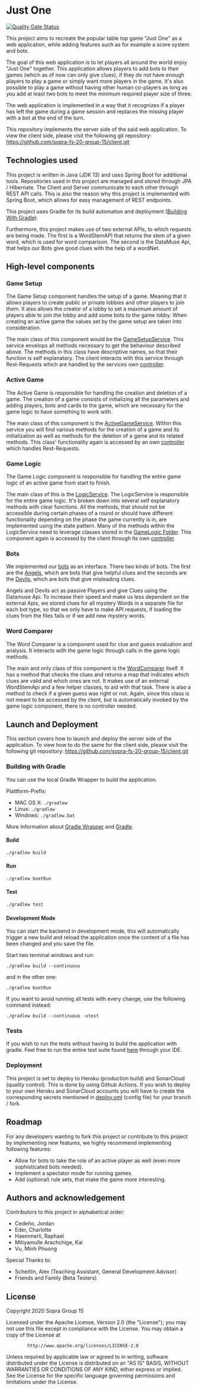 # Just One
[![Quality Gate Status](https://sonarcloud.io/api/project_badges/measure?project=sopra-fs-20-group-15_server&metric=alert_status)](https://sonarcloud.io/dashboard?id=sopra-fs-20-group-15_server)

This project aims to recreate the popular table top game "Just One" as a web application, while adding features such as for example a score system and bots. 

The goal of this web application is to let players all around the world  enjoy "Just One" together. This application  allows players to add bots to their games (which as of now can only give clues), if they do not have enough players to play a game or simply want more players in the game. It's also possible to play a game without having other human co-players as long as you add at least two bots to meet the minimum required player size of three.

The web application is implemented in a way that it recognizes if a player has left the game during a game session and replaces the missing player with a bot at the end of the turn.

This repository implements the server side of the said web application. To view the client side, please visit the following git repository: https://github.com/sopra-fs-20-group-15/client.git

## Technologies used

This project is written in Java (JDK 13) and uses Spring Boot for additional tools. Repositories used in this project are managed and stored through JPA / Hibernate. The Client and Server communicate to each other through REST API calls. This is also the reason why this project is implemented with Spring Boot, which allows for easy management of REST endpoints.

This project uses Gradle for its build automation and deployment ([Building With Gradle](#building-with-gradle)).


Furthermore, this project makes use of two external APIs, to which requests are being made. The first is a WordStemAPI that returns the stem of a given word, which is used for word comparison. The second is the DataMuse Api, that helps our Bots give good clues with the help of a wordNet.
## High-level components
### Game Setup
The Game Setup component handles the setup of a game. Meaning that it allows players to create public or private lobbies and other players to join them. It also allows the creator of a lobby to set a maximum amount of players able to join the lobby and add some bots to the game lobby. When creating an active game the values set by the game setup are taken into consideration.

The main class of this component would be the [GameSetupService](src/main/java/ch/uzh/ifi/seal/soprafs20/service/GameSetUpService.java). This service envelops all methods necessary to get the behaviour described above. The methods in this class have descriptive names, so that their function is self explanatory. The client interacts with this service through Rest-Requests which are handled by the services own [controller](src/main/java/ch/uzh/ifi/seal/soprafs20/controller/GameSetUpController.java).
### Active Game
The Active Game is responsible for handling the creation and deletion of a game. The creation of a game consists of initializing all the parameters and adding players, bots and cards to the game, which are necessary for the game logic to have something to work with.

The main class of this component is the [ActiveGameService](src/main/java/ch/uzh/ifi/seal/soprafs20/service/ActiveGameService.java). Within this service you will find various methods for the creation of a game and its initialization as well as methods for the deletion of a game and its related methods. This class' functionality again is accessed by an own [controller](src/main/java/ch/uzh/ifi/seal/soprafs20/controller/ActiveGamesController.java) which handles Rest-Requests.
### Game Logic
The Game Logic component is responsible for handling the entire game logic of an active game from start to finish.

The main class of this is the [LogicService](src/main/java/ch/uzh/ifi/seal/soprafs20/service/LogicService.java). The LogicService is responsible for the entire game logic. It's broken down into several self explanatory methods with clear functions. All the methods, that should not be accessible during certain phases of a round or should have different functionality depending on the phase the game currently is in, are implemented using the state pattern. Many of the methods within the LogicService need to leverage classes stored in the [GameLogic Folder](src/main/java/ch/uzh/ifi/seal/soprafs20/GameLogic). This component again is accessed by the client through its own [controller](src/main/java/ch/uzh/ifi/seal/soprafs20/controller/LogicController.java). 
### Bots
We implemented our [bots](src/main/java/ch/uzh/ifi/seal/soprafs20/GameLogic/Bot.java) as an interface. There two kinds of bots. The first are the [Angels](src/main/java/ch/uzh/ifi/seal/soprafs20/GameLogic/Angel.java), which are bots that give helpful clues and the seconds are the [Devils](src/main/java/ch/uzh/ifi/seal/soprafs20/GameLogic/Devil.java), which are bots that give misleading clues.

Angels and Devils act as passive Players and give Clues using the Datamuse Api. To increase their speed and make us less dependent on the external Apis, we stored clues for all mystery Words in a separate file for each bot type, so that we only have to make  API requests, if loading the clues from the files fails or if we add new mystery words.

### Word Comparer
The Word Comparer is a component used for clue and guess evaluation and analysis. It interacts with the game logic through calls in the game logic methods.

The main and only class of this component is the [WordComparer](src/main/java/ch/uzh/ifi/seal/soprafs20/GameLogic/WordComparer.java) itself. It has a method that checks the clues and returns a  map that indicates which clues are valid and which ones are not. It makes use of an external WordStemApi and a few helper classes, to aid with that task. There is also a method to check if a given guess was right or not. Again, since this class is not meant to be accessed by the client, but is automatically invoked by the game logic component, there is no controller needed.

## Launch and Deployment
This section covers how to launch and deploy the server side of the application. To view how to do the same for the client side, please visit the following git repository: https://github.com/sopra-fs-20-group-15/client.git

### Building with Gradle 

You can use the local Gradle Wrapper to build the application.

Plattform-Prefix:

-   MAC OS X: `./gradlew`
-   Linux: `./gradlew`
-   Windows: `./gradlew.bat`

More Information about [Gradle Wrapper](https://docs.gradle.org/current/userguide/gradle_wrapper.html) and [Gradle](https://gradle.org/docs/).

#### Build

```bash
./gradlew build
```

#### Run

```bash
./gradlew bootRun
```

#### Test

```bash
./gradlew test
```

#### Development Mode

You can start the backend in development mode, this will automatically trigger a new build and reload the application
once the content of a file has been changed and you save the file.

Start two terminal windows and run:

`./gradlew build --continuous`

and in the other one:

`./gradlew bootRun`

If you want to avoid running all tests with every change, use the following command instead:

`./gradlew build --continuous -xtest`

### Tests
If you wish to run the tests without having to build the application with gradle. Feel free to run the entire test suite found [here](src/test) through your IDE.

### Deployment
This project is set to deploy to Heroku (production build) and SonarCloud (quality control). This is done by using Github Actions. If you wish to deploy to your own Heroku and SonarCloud accounts you will have to create the corresponding secrets mentioned in [deploy.yml](.github/workflows/deploy.yml) (config file) for your branch / fork.

## Roadmap
For any developers wanting to fork this project or contribute to this project by implementing new features, we highly recommend implementing following features:

* Allow for bots to take the role of an active player as well (even more sophisticated bots needed).
* Implement a spectator mode for running games.
* Add (optional) rule sets, that make the game more interesting.

## Authors and acknowledgement

Contributors to this project in alphabetical order:

* Cedeño, Jordan
* Eder, Charlotte
* Haemmerli, Raphael
* Mitiyamulle Arachchige, Kai
* Vu, Minh Phuong


Special Thanks to:
* Scheitlin, Alex (Teaching Assistant, General Development Advisor)
* Friends and Family (Beta Testers)

## License
   Copyright 2020 Sopra Group 15

   Licensed under the Apache License, Version 2.0 (the "License");
   you may not use this file except in compliance with the License.
   You may obtain a copy of the License at

            http://www.apache.org/licenses/LICENSE-2.0

   Unless required by applicable law or agreed to in writing, software
   distributed under the License is distributed on an "AS IS" BASIS,
   WITHOUT WARRANTIES OR CONDITIONS OF ANY KIND, either express or implied.
   See the License for the specific language governing permissions and
   limitations under the License.





